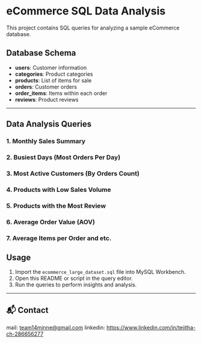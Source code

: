 
#  eCommerce SQL Data Analysis

This project contains SQL queries for analyzing a sample eCommerce database.

## Database Schema

- **users**: Customer information
- **categories**: Product categories
- **products**: List of items for sale
- **orders**: Customer orders
- **order_items**: Items within each order
- **reviews**: Product reviews

---

##  Data Analysis Queries

### 1. Monthly Sales Summary
### 2. Busiest Days (Most Orders Per Day)
### 3. Most Active Customers (By Orders Count)
### 4. Products with Low Sales Volume
### 5. Products with the Most Review
### 6. Average Order Value (AOV)
### 7. Average Items per Order and etc.

##  Usage

1. Import the `ecommerce_large_dataset.sql` file into MySQL Workbench.
2. Open this README or script in the query editor.
3. Run the queries to perform insights and analysis.

---

## 📬 Contact
mail: team14minne@gmail.com
linkedin: https://www.linkedin.com/in/tejitha-ch-286656277
